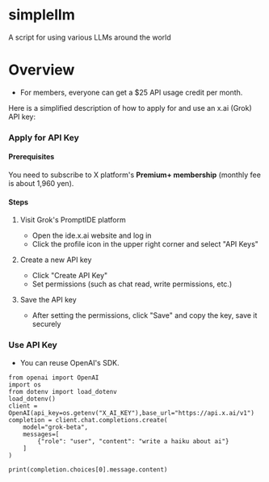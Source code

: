 # simplellm
A script for using various LLMs around the world

# Overview
 - For members, everyone can get a $25 API usage credit per month.

Here is a simplified description of how to apply for and use an x.ai (Grok) API key:

### Apply for API Key

#### Prerequisites
You need to subscribe to X platform's **Premium+ membership** (monthly fee is about 1,960 yen).

#### Steps
1. Visit Grok's PromptIDE platform
   - Open the ide.x.ai website and log in
   - Click the profile icon in the upper right corner and select "API Keys"

2. Create a new API key
   - Click "Create API Key"
   - Set permissions (such as chat read, write permissions, etc.)

3. Save the API key
   - After setting the permissions, click "Save" and copy the key, save it securely

### Use API Key
 - You can reuse OpenAI's SDK.
```
from openai import OpenAI
import os
from dotenv import load_dotenv
load_dotenv()
client = OpenAI(api_key=os.getenv("X_AI_KEY"),base_url="https://api.x.ai/v1")
completion = client.chat.completions.create(
    model="grok-beta",
    messages=[
        {"role": "user", "content": "write a haiku about ai"}
    ]
)

print(completion.choices[0].message.content)